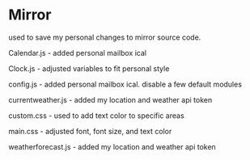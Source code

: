 # Mirror
used to save my personal changes to mirror source code. 

Calendar.js - added personal mailbox ical

Clock.js - adjusted variables to fit personal style

config.js - added personal mailbox ical.  disable a few default modules

currentweather.js - added my location and weather api token

custom.css - used to add text color to specific areas

main.css - adjusted font, font size, and text color

weatherforecast.js - added my location and weather api token
